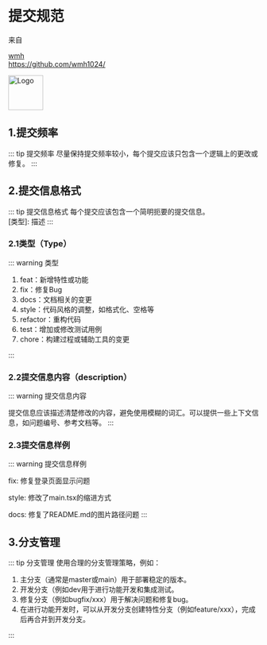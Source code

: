 #  提交规范
来自
<div class="linkcard">
  <a href="https://github.com/wmh1024/" target="_blank">
    <p class="description">wmh<br><span>https://github.com/wmh1024/</span></p>
    <div class="logo">
        <img alt="Logo" width="70px" height="70px" src="https://ywdoc-1306153177.cos.ap-shanghai.myqcloud.com/2024/04/22/662659ee0d358.jpg" />
    </div>
  </a>
</div>

## 1.提交频率
::: tip 提交频率
尽量保持提交频率较小，每个提交应该只包含一个逻辑上的更改或修复。
:::


## 2.提交信息格式

::: tip 提交信息格式
每个提交应该包含一个简明扼要的提交信息。\
[类型]: 描述
:::

### 2.1类型（Type）

::: warning 类型

1.  feat：新增特性或功能
2.  fix：修复Bug
3.  docs：文档相关的变更
4.  style：代码风格的调整，如格式化、空格等
5.  refactor：重构代码
6.  test：增加或修改测试用例
7.  chore：构建过程或辅助工具的变更

:::



### 2.2提交信息内容（description）
::: warning 提交信息内容

提交信息应该描述清楚修改的内容，避免使用模糊的词汇。可以提供一些上下文信息，如问题编号、参考文档等。
:::

### 2.3提交信息样例
::: warning 提交信息样例

fix: 修复登录页面显示问题

style: 修改了main.tsx的缩进方式

docs: 修复了README.md的图片路径问题
:::
## 3.分支管理
::: tip 分支管理
使用合理的分支管理策略，例如：

1. 主分支（通常是master或main）用于部署稳定的版本。
2. 开发分支（例如dev用于进行功能开发和集成测试。
3. 修复分支（例如bugfix/xxx）用于解决问题和修复bug。
4. 在进行功能开发时，可以从开发分支创建特性分支（例如feature/xxx），完成后再合并到开发分支。
   
:::